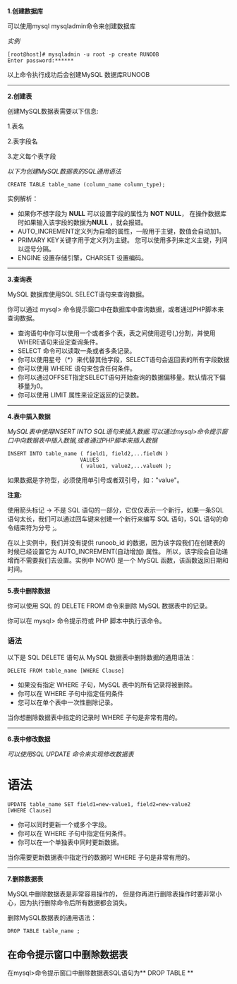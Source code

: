 **1.创建数据库**

可以使用mysql mysqladmin命令来创建数据库

*实例*

```
[root@host]# mysqladmin -u root -p create RUNOOB
Enter password:******
```

以上命令执行成功后会创建MySQL 数据库RUNOOB



---------------------------------------------------------------------------------------------------------------



**2.创建表**

创建MySQL数据表需要以下信息:

1.表名

2.表字段名

3.定义每个表字段

*以下为创建MySQL数据表的SQL通用语法*

```
CREATE TABLE table_name (column_name column_type);
```

实例解析：

- 如果你不想字段为 **NULL** 可以设置字段的属性为 **NOT NULL**， 在操作数据库时如果输入该字段的数据为**NULL** ，就会报错。
- AUTO_INCREMENT定义列为自增的属性，一般用于主键，数值会自动加1。
- PRIMARY KEY关键字用于定义列为主键。 您可以使用多列来定义主键，列间以逗号分隔。
- ENGINE 设置存储引擎，CHARSET 设置编码。



---------------------------------------------------------------------------------------------------------------



**3.查询表**

MySQL 数据库使用SQL SELECT语句来查询数据。

你可以通过 mysql> 命令提示窗口中在数据库中查询数据，或者通过PHP脚本来查询数据。



- 查询语句中你可以使用一个或者多个表，表之间使用逗号(,)分割，并使用WHERE语句来设定查询条件。
- SELECT 命令可以读取一条或者多条记录。
- 你可以使用星号（*）来代替其他字段，SELECT语句会返回表的所有字段数据
- 你可以使用 WHERE 语句来包含任何条件。
- 你可以通过OFFSET指定SELECT语句开始查询的数据偏移量。默认情况下偏移量为0。
- 你可以使用 LIMIT 属性来设定返回的记录数。



---------------------------------------------------------------------------------------------------------------

**4.表中插入数据**

*MySQL表中使用INSERT INTO SQL语句来插入数据.可以通过mysql>命令提示窗口中向数据表中插入数据,或者通过PHP脚本来插入数据*

```
INSERT INTO table_name ( field1, field2,...fieldN )
                       VALUES
                       ( value1, value2,...valueN );
```

如果数据是字符型，必须使用单引号或者双引号，如："value"。

**注意:**

使用箭头标记 -> 不是 SQL 语句的一部分，它仅仅表示一个新行，如果一条SQL语句太长，我们可以通过回车键来创建一个新行来编写 SQL 语句，SQL 语句的命令结束符为分号 ;。

在以上实例中，我们并没有提供 runoob_id 的数据，因为该字段我们在创建表的时候已经设置它为 AUTO_INCREMENT(自动增加) 属性。 所以，该字段会自动递增而不需要我们去设置。实例中 NOW() 是一个 MySQL 函数，该函数返回日期和时间。



------------------------------------------------------------------------------------------------------------



**5.表中删除数据**

你可以使用 SQL 的 DELETE FROM 命令来删除 MySQL 数据表中的记录。

你可以在 mysql> 命令提示符或 PHP 脚本中执行该命令。



### 语法

以下是 SQL DELETE 语句从 MySQL 数据表中删除数据的通用语法：



```
DELETE FROM table_name [WHERE Clause]
```



- 如果没有指定 WHERE 子句，MySQL 表中的所有记录将被删除。
- 你可以在 WHERE 子句中指定任何条件
- 您可以在单个表中一次性删除记录。

当你想删除数据表中指定的记录时 WHERE 子句是非常有用的。

--------------------------------------------------------------------------------------------------------------



**6.表中修改数据**

*可以使用SQL UPDATE 命令来实现修改数据表*

# 语法

```
UPDATE table_name SET field1=new-value1, field2=new-value2
[WHERE Clause]
```

- 你可以同时更新一个或多个字段。
- 你可以在 WHERE 子句中指定任何条件。
- 你可以在一个单独表中同时更新数据。

当你需要更新数据表中指定行的数据时 WHERE 子句是非常有用的。



***



**7.删除数据表**

MySQL中删除数据表是非常容易操作的， 但是你再进行删除表操作时要非常小心，因为执行删除命令后所有数据都会消失。



删除MySQL数据表的通用语法：

```
DROP TABLE table_name ;
```

## 在命令提示窗口中删除数据表

在mysql>命令提示窗口中删除数据表SQL语句为** DROP TABLE **